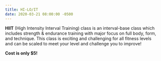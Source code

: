```yaml
---
title: HI-LO/IT
date: 2020-03-21 08:00:00 -0500
---
```


**HIIT** (High Intensity Interval Training) class is an interval-base class which includes strength & endurance training with major focus on full body, form, and technique. This class is exciting and challenging for all fitness levels and can be scaled to meet your level and challenge you to improve\!

**Cost is only $5\!**
